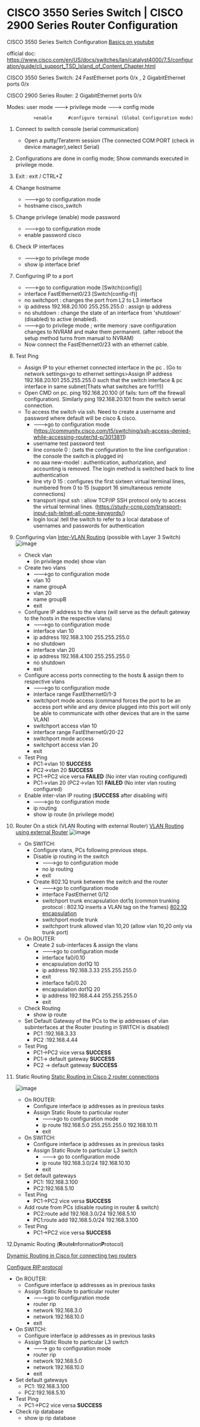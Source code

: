 # CISCO 3550 Series Switch | CISCO 2900 Series Router Configuration
CISCO 3550 Series Switch Configuration
[Basics on youtube](https://www.youtube.com/watch?v=jjbJbbFYAkY)

official doc: https://www.cisco.com/en/US/docs/switches/lan/catalyst4000/7.5/configuration/guide/cli_support_TSD_Island_of_Content_Chapter.html

CISCO 3550 Series Switch: 24 FastEthernet ports 0/x , 2 GigabitEthernet ports 0/x

CISCO 2900 Series Router: 2 GigabitEthernet ports 0/x

Modes: user mode ---> privilege mode ---> config mode

		      >enable  	   #configure terminal (Global Configuration mode)
        
1. Connect to switch console (serial communication)

   * Open a putty/Teraterm session (The connected COM PORT (check in device manager),select Serial)

2. Configurations are done in config mode; Show commands executed in privilege mode.

3. Exit : exit / CTRL+Z

4. Change hostname
   * --->go to configuration mode
   * hostname cisco_switch
  
5. Change privilege (enable) mode password
    * --->go to configuration mode
    * enable password cisco
    
6. Check IP interfaces
    * --->go to privilege mode
    * show ip interface brief
    
7. Configuring IP to a port
    * --->go to configuration mode [Switch(config)]
    * interface FastEthernet0/23 [Switch(config-if)]
    * no switchport : changes the port from L2 to L3 interface
    * ip address 192.168.20.100 255.255.255.0 : assign ip address 
    * no shutdown : change the state of an interface from 'shutdown' (disabled) to active (enabled).
    * --->go to privilege mode ; write memory :save configuration changes to NVRAM and make them permanent. (after reboot the setup method turns from manual to NVRAM)
    * Now connect the FastEthernet0/23 with an ethernet cable.
      
8. Test Ping
    * Assign IP to your ethernet connected interface in the pc . (Go to network settings>go to ethernet settings>Assign IP address 192.168.20.101 255.255.255.0 such that the switch interface & pc interface in same subnet(Thats what switches are for!!!))
    * Open CMD on pc. ping 192.168.20.100 (if fails: turn off the firewall configuration). Similarly ping 192.168.20.101 from the switch serial connection.
    * To access the switch via ssh. Need to create a username and password where default will be cisco & cisco. 
      * --->go to configuration mode (https://community.cisco.com/t5/switching/ssh-access-denied-while-accessing-router/td-p/3013811)
      * username test password test
      * line console 0 : (sets the configuration to the line configuration : the console the switch is plugged in)
      * no aaa new-model :  authentication, authorization, and accounting is removed. The login method is switched back to line authentication
      * line vty 0 15 : configures the first sixteen virtual terminal lines, numbered from 0 to 15 (support 16 simultaneous remote connections)
      * transport input ssh : allow TCP/IP SSH protocol only to access the virtual terminal lines. (https://study-ccnp.com/transport-input-ssh-telnet-all-none-keywords/)
      * login local :tell the switch to refer to a local database of usernames and passwords for authentication
9. Configuring vlan
    [Inter-VLAN Routing](https://www.ciscopress.com/articles/article.asp?p=3089357&seqNum=6) (possible with Layer 3 Switch)
   ![image](https://github.com/user-attachments/assets/632ddd93-300c-4254-b162-47e01e741435)

   *  Check vlan
		* (in privilege mode)  show vlan
   * Create two vlans
		* --->go to configuration mode
		* vlan 10
		* name groupA
		* vlan 20
		* name groupB
		* exit
   * Configure IP address to the vlans (will serve as the default gateway to the hosts in the respective vlans)
		* --->go to configuration mode
		* interface vlan 10
		* ip address 192.168.3.100 255.255.255.0
		* no shutdown
		* interface vlan 20
		* ip address 192.168.4.100 255.255.255.0
		* no shutdown
		* exit
    * Configure access ports connecting to the hosts & assign them to respective vlans
		* --->go to configuration mode
		* interface range FastEthernet0/1-3
		* switchport mode access (command forces the port to be an access port while and any device plugged into this port will only be able to communicate with other devices that are in the same VLAN)
		* switchport access vlan 10
		* interface range FastEthernet0/20-22
		* switchport mode access
		* switchport access vlan 20
		* exit
     * Test Ping
		* PC1→vlan 10 **SUCCESS**
		* PC2→vlan 20 **SUCCESS**
		* PC1→PC2 vice versa **FAILED** (No inter vlan routing configured)
		* PC1→vlan 20 (PC2→vlan 10) **FAILED** (No inter vlan routing configured)
      * Enable inter-vlan IP routing (**SUCCESS** after disabling wifi)
		* --->go to configuration mode
		* ip routing
		* show ip route (in privilege mode)
10. Router On a stick (VLAN Routing with external Router)
[VLAN Routing using external Router](https://networklessons.com/switching/intervlan-routing)
![image](https://github.com/user-attachments/assets/e7b20703-4f12-4a82-b29c-c6ea5a0df4eb)

	* On SWITCH:
		* Configure vlans, PCs following previous steps.
		* Disable ip routing in the switch
			* --->go to configuration mode
			* no ip routing
			* exit
		* Create 802.1Q trunk between the switch and the router 
			* --->go to configuration mode
			* interface FastEthernet 0/12
			* switchport trunk encapsulation dot1q (common trunking protocol : 802.1Q inserts a VLAN tag on the frames)
			[802.1Q encapsulation](https://networklessons.com/switching/802-1q-encapsulation-explained)
			* switchport mode trunk
			* switchport trunk allowed vlan 10,20 (allow vlan 10,20 only via trunk port)
	* On ROUTER:
		* Create 2 sub-interfaces & assign the vlans
			* --->go to configuration mode
			* interface fa0/0.10
			* encapsulation dot1Q 10
			* ip address 192.168.3.33 255.255.255.0
			* exit
			* interface fa0/0.20
			* encapsulation dot1Q 20
			* ip address 192.168.4.44 255.255.255.0
			* exit
   	* Check Routing
		* show ip route
	* Set Default Gateway of the PCs to the ip addresses of vlan subinterfaces at the Router (routing in SWITCH is disabled)
		* PC1 :192.168.3.33
		* PC2 :192.168.4.44
	* Test Ping
		* PC1→PC2 vice versa **SUCCESS** 
		* PC1→ default gateway **SUCCESS** 
		* PC2 → default gateway **SUCCESS**
11. Static Routing
    [Static Routing in Cisco 2 router connections](https://www.geeksforgeeks.org/implementation-of-static-routing-in-cisco-2-router-connections/)
    
    ![image](https://github.com/user-attachments/assets/88143c71-2c9f-45ce-b3b0-f0bc08128bd5)
    * On ROUTER:
		* Configure interface ip addresses as in previous tasks
		* Assign Static Route to particular router
			* --->go to configuration mode
			* ip route 192.168.5.0 255.255.255.0 192.168.10.11
			* exit
    * On SWITCH:
		* Configure interface ip addresses as in previous tasks
		* Assign Static Route to particular L3 switch 
			* ---> go to configuration mode
			* ip route 192.168.3.0/24 192.168.10.10
			* exit
    * Set default gateways
		* PC1: 192.168.3.100
		* PC2:192.168.5.10
    * Test Ping
		* PC1→PC2 vice versa **SUCCESS**
    * Add route from PCs (disable routing in router & switch)
		* PC2:route add 192.168.3.0/24 192.168.5.10 
		* PC1:route add 192.168.5.0/24 192.168.3.100
     * Test Ping 
		* PC1→PC2 vice versa **SUCCESS**
       
12.Dynamic Routing (**R**oute**I**nformation**P**rotocol)

[Dynamic Routing in Cisco for connecting two routers](https://www.geeksforgeeks.org/implementation-of-rip-routing-in-cisco-for-connecting-two-routers/)

[Configure RIP protocol](https://networklessons.com/rip/how-to-configure-rip-on-a-cisco-router)

* On ROUTER:
	* Configure interface ip addresses as in previous tasks
	* Assign Static Route to particular router
		* --->go to configuration mode
		* router rip
		* network 192.168.3.0
		* network 192.168.10.0
		* exit
* On SWITCH:
	* Configure interface ip addresses as in previous tasks
	* Assign Static Route to particular L3 switch 
		* ---> go to configuration mode
		* router rip
		* network 192.168.5.0
		* network 192.168.10.0
		* exit
* Set default gateways
	* PC1: 192.168.3.100
	* PC2:192.168.5.10
* Test Ping
	* PC1→PC2 vice versa **SUCCESS**
* Check rip database
	* show ip rip database




    

